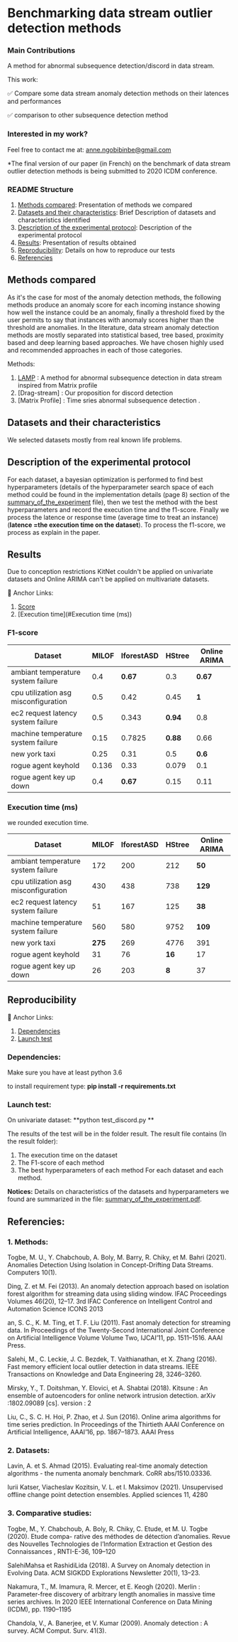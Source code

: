 # Benchmarking data stream outlier detection methods

### Main Contributions
A method for abnormal subsequence detection/discord in data stream. 

This work: 

:white_check_mark: Compare some data stream anomaly detection methods on their latences and performances 

:white_check_mark: comparison to other subsequence detection method

### Interested in my work?

Feel free to contact me at: anne.ngobibinbe@gmail.com

*The final version of our paper (in French) on the benchmark of data stream outlier detection methods is being submitted to 2020 ICDM conference.

### README Structure
1. [Methods compared](#Methods-compared): Presentation of methods we compared
2. [Datasets and their characteristics](#Datasets-and-their-characteristics): Brief Description of datasets and characteristics identified 
3. [Description of the experimental protocol](#Description-of-the-experimental-protocol): Description of the experimental protocol
5. [Results](#Results): Presentation of results obtained
6. [Reproducibility](#Reproducibility): Details on how to reproduce our tests
7. [Referencies](#Referencies)


## Methods compared
As it's the case for most of the anomaly detection methods, the following methods produce an anomaly score for each incoming instance showing how well the instance could be an anomaly, finally a threshold fixed by the user permits to say that instances with anomaly scores higher than the threshold are anomalies. In the literature, data stream anomaly detection methods are mostly separated into statistical based, tree based, proximity based and deep learning based approaches. We have chosen highly used and recommended approaches in each of those categories. 

Methods:
1. [LAMP](https://github.com/petrospgithub/onlinearima) : A method for abnormal subsequence detection in data stream inspired from Matrix profile
2. [Drag-stream] : Our proposition for discord detection
3. [Matrix Profile] : Time sries abnormal subsequence detection
. 

## Datasets and their characteristics
We selected datasets mostly from real known life problems.

 

## Description of the experimental protocol
For each dataset, a bayesian optimization is performed to find best hyperparameters (details of the hyperparameter search space of each method could be found in the implementation details (page 8) section of the [summary_of_the_experiment](https://github.com/nams2000/anomaly-detection-in-data-stream/blob/master/summary_of_the_experiments.pdf) file), then we test the method with the best hyperparameters and record the execution time and the f1-score. Finally we process the latence or response time (average time to treat an instance) (**latence =the execution time on the dataset**). To process the f1-score, we process as explain in the paper.

## Results
Due to conception restrictions KitNet couldn't be applied on univariate datasets and Online ARIMA can't be applied on multivariate datasets. 

:link: Anchor Links:
1. [Score](#F1-score)
2. [Execution time](#Execution time (ms))

### F1-score

Dataset | MILOF | IforestASD | HStree | Online ARIMA 
-----|-------------|------------|------------|-----------
ambiant temperature system failure| 0.4| **0.67** | 0.3 | **0.67**
cpu utilization asg misconfiguration|  0.5 |0.42 | 0.45 | **1**
ec2 request latency system failure| 0.5 | 0.343 | **0.94**  | 0.8 
machine temperature system failure| 0.15 | 0.7825 |**0.88** | 0.66
new york taxi|0.25 | 0.31 | 0.5 | **0.6**
rogue agent keyhold|  0.136 | 0.33 | 0.079 | 0.1
rogue agent key up down| 0.4 | **0.67** | 0.15 | 0.11



### Execution time (ms)
we rounded execution time.

 Dataset | MILOF | IforestASD | HStree | Online ARIMA 
-----|-------------|------------|------------|-----------
ambiant temperature system failure| 172 | 200 | 212 | **50**
cpu utilization asg misconfiguration| 430 | 438 | 738 | **129**
ec2 request latency system failure| 51 | 167 | 125 | **38**
machine temperature system failure| 560 | 580 | 9752 | **109**
new york taxi | **275** | 269 | 4776 | 391
rogue agent keyhold|  31 | 76| **16** | 17
rogue agent key up down| 26  | 203 | **8** | 37





## Reproducibility
:link: Anchor Links:
1. [Dependencies](#Dependencies)
2. [Launch test](#Launch-test)

### Dependencies:
Make sure you have at least python 3.6 

to install requirement type:
**pip install -r requirements.txt**

### Launch test:
On univariate dataset:
**python test_discord.py **

The results of the test will be in the folder result. The result file contains (In the result folder):
1. The execution time  on the dataset
2. The F1-score of each method
3. The best hyperparameters of each method
For each dataset and each method.

**Notices:** 
Details on characteristics of the datasets and hyperparameters we found are summarized in the file: [summary_of_the_experiment.pdf](https://github.com/nams2000/anomaly-detection-in-data-stream/blob/master/summary_of_the_experiments.pdf). 


## Referencies:
### 1. Methods:

Togbe, M. U., Y. Chabchoub, A. Boly, M. Barry, R. Chiky, et M. Bahri (2021). Anomalies
Detection Using Isolation in Concept-Drifting Data Streams. Computers 10(1).

Ding, Z. et M. Fei (2013). An anomaly detection approach based on isolation forest algorithm
for streaming data using sliding window. IFAC Proceedings Volumes 46(20), 12–17. 3rd
IFAC Conference on Intelligent Control and Automation Science ICONS 2013

an, S. C., K. M. Ting, et T. F. Liu (2011). Fast anomaly detection for streaming data. In
Proceedings of the Twenty-Second International Joint Conference on Artificial Intelligence Volume Volume Two, IJCAI’11, pp. 1511–1516. AAAI Press.

Salehi, M., C. Leckie, J. C. Bezdek, T. Vaithianathan, et X. Zhang (2016). Fast memory
efficient local outlier detection in data streams. IEEE Transactions on Knowledge and Data
Engineering 28, 3246–3260.

Mirsky, Y., T. Doitshman, Y. Elovici, et A. Shabtai (2018). Kitsune : An ensemble of autoencoders for online network intrusion detection. arXiv :1802.09089 [cs]. version : 2

Liu, C., S. C. H. Hoi, P. Zhao, et J. Sun (2016). Online arima algorithms for time series prediction. In Proceedings of the Thirtieth AAAI Conference on Artificial Intelligence, AAAI’16,
pp. 1867–1873. AAAI Press




### 2. Datasets:

Lavin, A. et S. Ahmad (2015). Evaluating real-time anomaly detection algorithms - the numenta anomaly benchmark. CoRR abs/1510.03336.

Iurii Katser, Viacheslav Kozitsin, V. L. et I. Maksimov (2021). Unsupervised offline change point detection ensembles. Applied sciences 11, 4280


### 3. Comparative studies:

Togbe, M., Y. Chabchoub, A. Boly, R. Chiky, C. Etude, et M. U. Togbe (2020). Etude compa-
rative des méthodes de détection d’anomalies. Revue des Nouvelles Technologies de l’Information Extraction et Gestion des Connaissances , RNTI-E-36, 109–120

SalehiMahsa et RashidiLida (2018). A Survey on Anomaly detection in Evolving Data. ACM
SIGKDD Explorations Newsletter 20(1), 13–23.

Nakamura, T., M. Imamura, R. Mercer, et E. Keogh (2020). Merlin : Parameter-free discovery
of arbitrary length anomalies in massive time series archives. In 2020 IEEE International
Conference on Data Mining (ICDM), pp. 1190–1195

Chandola, V., A. Banerjee, et V. Kumar (2009). Anomaly detection : A survey. ACM Comput.
Surv. 41(3).

